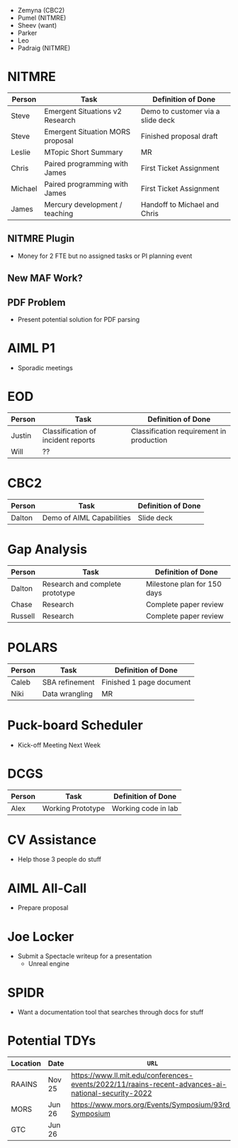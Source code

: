 - Zemyna (CBC2)
- Pumel (NITMRE)
- Sheev (want)
- Parker
- Leo
- Padraig (NITMRE)
# NITMRE

| Person  | Task                             | Definition of Done                |
| ------- | -------------------------------- | --------------------------------- |
| Steve   | Emergent Situations v2 Research  | Demo to customer via a slide deck |
| Steve   | Emergent Situation MORS proposal | Finished proposal draft           |
| Leslie  | MTopic Short Summary             | MR                                |
| Chris   | Paired programming with James    | First Ticket Assignment           |
| Michael | Paired programming with James    | First Ticket Assignment           |
| James   | Mercury development / teaching   | Handoff to Michael and Chris      |
## NITMRE Plugin
- Money for 2 FTE but no assigned tasks or PI planning event
## New MAF Work?

## PDF Problem
- Present potential solution for PDF parsing
# AIML P1
- Sporadic meetings
# EOD

| Person | Task                               | Definition of Done                       |
| ------ | ---------------------------------- | ---------------------------------------- |
| Justin | Classification of incident reports | Classification requirement in production |
| Will   | ??                                 |                                          |

# CBC2

| Person | Task                      | Definition of Done |
| ------ | ------------------------- | ------------------ |
| Dalton | Demo of AIML Capabilities | Slide deck         |

# Gap Analysis

| Person  | Task                            | Definition of Done          |
| ------- | ------------------------------- | --------------------------- |
| Dalton  | Research and complete prototype | Milestone plan for 150 days |
| Chase   | Research                        | Complete paper review       |
| Russell | Research                        | Complete paper review       |

# POLARS

| Person | Task           | Definition of Done       |
| ------ | -------------- | ------------------------ |
| Caleb  | SBA refinement | Finished 1 page document |
| Niki   | Data wrangling | MR                       |


# Puck-board Scheduler

- Kick-off Meeting Next Week

# DCGS

| Person | Task              | Definition of Done  |
| ------ | ----------------- | ------------------- |
| Alex   | Working Prototype | Working code in lab |

# CV Assistance
- Help those 3 people do stuff

# AIML All-Call
- Prepare proposal

# Joe Locker
- Submit a Spectacle writeup for a presentation
	- Unreal engine
# SPIDR
- Want a documentation tool that searches through docs for stuff
# Potential TDYs


| Location | Date   | `URL`                                                                                              |
| -------- | ------ | -------------------------------------------------------------------------------------------------- |
| RAAINS   | Nov 25 | https://www.ll.mit.edu/conferences-events/2022/11/raains-recent-advances-ai-national-security-2022 |
| MORS     | Jun 26 | https://www.mors.org/Events/Symposium/93rd-Symposium                                               |
| GTC      | Jun 26 |                                                                                                    |
